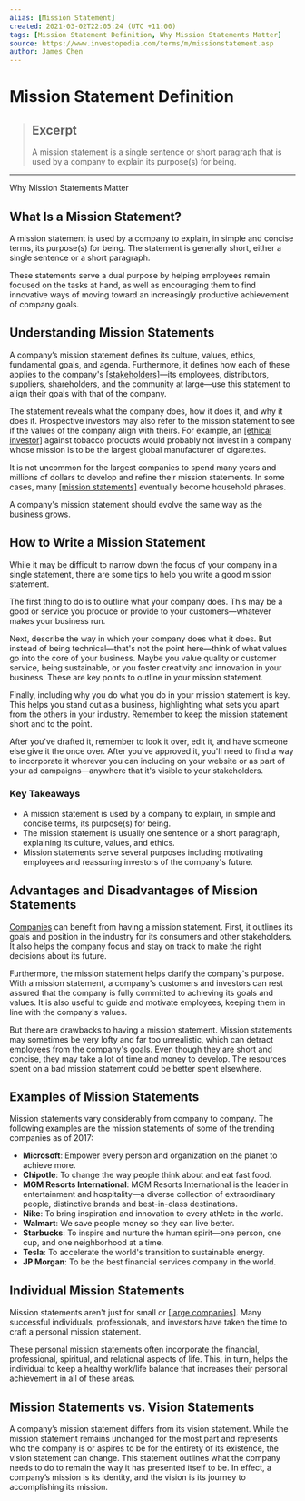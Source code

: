 ```yaml
---
alias: [Mission Statement]
created: 2021-03-02T22:05:24 (UTC +11:00)
tags: [Mission Statement Definition, Why Mission Statements Matter]
source: https://www.investopedia.com/terms/m/missionstatement.asp
author: James Chen
---
```


# Mission Statement Definition

> ## Excerpt
> A mission statement is a single sentence or short paragraph that is used by a company to explain its purpose(s) for being.

---

Why Mission Statements Matter
## What Is a Mission Statement?

A mission statement is used by a company to explain, in simple and concise terms, its purpose(s) for being. The statement is generally short, either a single sentence or a short paragraph.

These statements serve a dual purpose by helping employees remain focused on the tasks at hand, as well as encouraging them to find innovative ways of moving toward an increasingly productive achievement of company goals.

## Understanding Mission Statements

A company’s mission statement defines its culture, values, ethics, fundamental goals, and agenda. Furthermore, it defines how each of these applies to the company's [[stakeholders]](https://www.investopedia.com/terms/s/stakeholder.asp)—its employees, distributors, suppliers, shareholders, and the community at large—use this statement to align their goals with that of the company.

The statement reveals what the company does, how it does it, and why it does it. Prospective investors may also refer to the mission statement to see if the values of the company align with theirs. For example, an [[ethical investor]](https://www.investopedia.com/terms/e/ethical-investing.asp) against tobacco products would probably not invest in a company whose mission is to be the largest global manufacturer of cigarettes.

It is not uncommon for the largest companies to spend many years and millions of dollars to develop and refine their mission statements. In some cases, many [[mission statements]](https://www.investopedia.com/articles/02/062602.asp) eventually become household phrases.

A company's mission statement should evolve the same way as the business grows.

## How to Write a Mission Statement

While it may be difficult to narrow down the focus of your company in a single statement, there are some tips to help you write a good mission statement.

The first thing to do is to outline what your company does. This may be a good or service you produce or provide to your customers—whatever makes your business run.

Next, describe the way in which your company does what it does. But instead of being technical—that's not the point here—think of what values go into the core of your business. Maybe you value quality or customer service, being sustainable, or you foster creativity and innovation in your business. These are key points to outline in your mission statement.

Finally, including why you do what you do in your mission statement is key. This helps you stand out as a business, highlighting what sets you apart from the others in your industry. Remember to keep the mission statement short and to the point.

After you've drafted it, remember to look it over, edit it, and have someone else give it the once over. After you've approved it, you'll need to find a way to incorporate it wherever you can including on your website or as part of your ad campaigns—anywhere that it's visible to your stakeholders.

### Key Takeaways

-   A mission statement is used by a company to explain, in simple and concise terms, its purpose(s) for being.
-   The mission statement is usually one sentence or a short paragraph, explaining its culture, values, and ethics.
-   Mission statements serve several purposes including motivating employees and reassuring investors of the company's future.

## Advantages and Disadvantages of Mission Statements

[Companies](https://www.investopedia.com/articles/active-trading/111115/why-all-worlds-top-10-companies-are-american.asp) can benefit from having a mission statement. First, it outlines its goals and position in the industry for its consumers and other stakeholders. It also helps the company focus and stay on track to make the right decisions about its future.

Furthermore, the mission statement helps clarify the company's purpose. With a mission statement, a company's customers and investors can rest assured that the company is fully committed to achieving its goals and values. It is also useful to guide and motivate employees, keeping them in line with the company's values.

But there are drawbacks to having a mission statement. Mission statements may sometimes be very lofty and far too unrealistic, which can detract employees from the company's goals. Even though they are short and concise, they may take a lot of time and money to develop. The resources spent on a bad mission statement could be better spent elsewhere.

## Examples of Mission Statements

Mission statements vary considerably from company to company. The following examples are the mission statements of some of the trending companies as of 2017:

-   **Microsoft**: Empower every person and organization on the planet to achieve more.
-   **Chipotle**: To change the way people think about and eat fast food.
-   **MGM Resorts International**: MGM Resorts International is the leader in entertainment and hospitality—a diverse collection of extraordinary people, distinctive brands and best-in-class destinations.
-   **Nike**: To bring inspiration and innovation to every athlete in the world.
-   **Walmart**: We save people money so they can live better.
-   **Starbucks**: To inspire and nurture the human spirit—one person, one cup, and one neighborhood at a time.
-   **Tesla**: To accelerate the world's transition to sustainable energy.
-   **JP Morgan**: To be the best financial services company in the world.

## Individual Mission Statements

Mission statements aren't just for small or [[large companies]](https://www.investopedia.com/articles/markets/012516/worlds-top-10-restaurant-companies-mcdsbux.asp). Many successful individuals, professionals, and investors have taken the time to craft a personal mission statement.

These personal mission statements often incorporate the financial, professional, spiritual, and relational aspects of life. This, in turn, helps the individual to keep a healthy work/life balance that increases their personal achievement in all of these areas.

## Mission Statements vs. Vision Statements

A company’s mission statement differs from its vision statement. While the mission statement remains unchanged for the most part and represents who the company is or aspires to be for the entirety of its existence, the vision statement can change. This statement outlines what the company needs to do to remain the way it has presented itself to be. In effect, a company’s mission is its identity, and the vision is its journey to accomplishing its mission.
